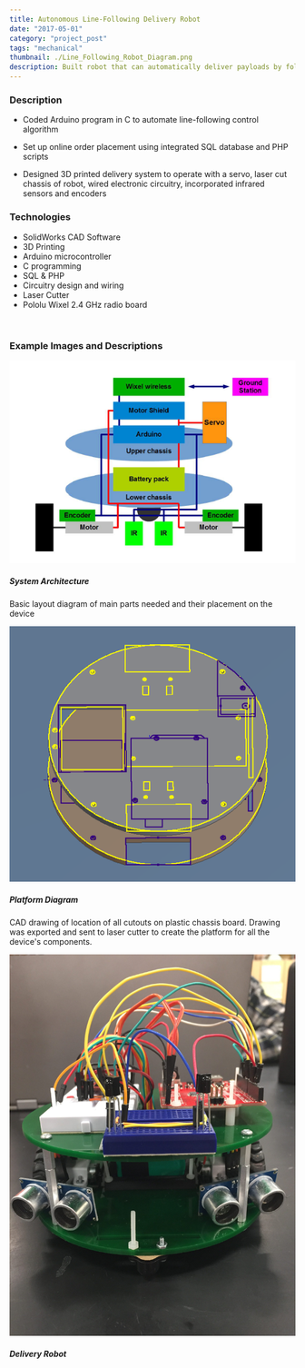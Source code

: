 ```yaml
---
title: Autonomous Line-Following Delivery Robot
date: "2017-05-01"
category: "project_post"
tags: "mechanical"
thumbnail: ./Line_Following_Robot_Diagram.png
description: Built robot that can automatically deliver payloads by following lines and communicating with a remote database of orders.
---
```


### Description

- Coded Arduino program in C to automate line-following control algorithm

- Set up online order placement using integrated SQL database and PHP scripts

- Designed 3D printed delivery system to operate with a servo, laser cut chassis of robot, wired electronic circuitry, incorporated infrared sensors and encoders

### Technologies

- SolidWorks CAD Software
- 3D Printing
- Arduino microcontroller
- C programming
- SQL & PHP
- Circuitry design and wiring
- Laser Cutter
- Pololu Wixel 2.4 GHz radio board

<br />

### Example Images and Descriptions

<div class="card bg-light my-5 p-2">
  <img class="card-img-top border my-1" src="./Line_Following_Robot_Diagram.png" alt="watering_system">
  <div class="card-body">
    <h5 class="card-title">System Architecture</h5>
    <p class="card-text">Basic layout diagram of main parts needed and their placement on the device</p>
  </div>
</div>

<div class="card bg-light my-5 p-2">
  <img class="card-img-top border my-1" src="./Line_Following_Robot_Layout.png" alt="watering_system">
  <div class="card-body">
    <h5 class="card-title">Platform Diagram</h5>
    <p class="card-text">CAD drawing of location of all cutouts on plastic chassis board. Drawing was exported and sent to laser cutter to create the platform for all the device's components.</p>
  </div>
</div>

<div class="card bg-light my-5 p-2">
  <img class="card-img-top border my-1" src="./IMG_5049-e1481161426959.jpg" alt="watering_system">
  <div class="card-body">
    <h5 class="card-title">Delivery Robot</h5>
    <!-- picture from TLP blog, source: https://pages.shanti.virginia.edu/TLP_TLC/2016/12/07/autonomous-robot/ -->
  </div>
</div>
